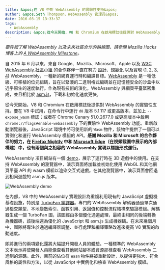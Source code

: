 ```yaml
---
title: &apos;在 V8 中對 WebAssembly 的實驗性支持&apos;
author: &apos;Seth Thompson，WebAssembly 管理員&apos;
date: 2016-03-15 13:33:37
tags:
  - WebAssembly
description: &apos;從今天開始，V8 和 Chromium 在啟用標誌後提供對 WebAssembly 的實驗性支持。&apos;
---
```

_要詳細了解 WebAssembly 以及未來社區合作的路線圖，請參閱 Mozilla Hacks 博客上的 [A WebAssembly Milestone](https://hacks.mozilla.org/2016/03/a-webassembly-milestone/)。_

自 2015 年 6 月以來，來自 Google、Mozilla、Microsoft、Apple 以及 [W3C WebAssembly 社區小組](https://www.w3.org/community/webassembly/participants) 的合作夥伴一直在努力 [設計](https://github.com/WebAssembly/design)、[規範化](https://github.com/WebAssembly/spec) 以及實現 ([1](https://www.chromestatus.com/features/5453022515691520), [2](https://platform-status.mozilla.org/#web-assembly), [3](https://github.com/Microsoft/ChakraCore/wiki/Roadmap), [4](https://webkit.org/status/#specification-webassembly)) WebAssembly，一種新的網頁運行時和編譯目標。[WebAssembly](https://webassembly.github.io/) 是一種低級、可移植的位元組碼，旨在以緊湊的二進制格式編碼並在記憶體安全的沙盒中以近乎原生的速度執行。作為現有技術的演化，WebAssembly 與網頁平臺緊密集成，並且相比於 [asm.js](http://asmjs.org/)，下載和初始化速度更快。

<!--truncate-->
從今天開始，V8 和 Chromium 在啟用標誌後提供對 WebAssembly 的實驗性支持。要在 V8 中試用，在命令行中運行 `d8` 版本 5.1.117 或更高版本，並加上 `--expose_wasm` 標誌；或者在 Chrome Canary 51.0.2677.0 或更高版本中啟用 `chrome://flags#enable-webassembly` 下的實驗性 WebAssembly 功能。重新啟動瀏覽器後，JavaScript 環境中將可使用新的 `Wasm` 物件，該物件提供了一個可以實例化和運行 WebAssembly 模組的 API。**感謝 Mozilla 和 Microsoft 的合作夥伴的努力，在 [Firefox Nightly](https://hacks.mozilla.org/2016/03/a-webassembly-milestone) 中和 [Microsoft Edge](http://blogs.windows.com/msedgedev/2016/03/15/previewing-webassembly-experiments)（在視頻截圖中展示的內部構建）中，也有兩個與之相容的 WebAssembly 實現以標誌形式運行。**

WebAssembly 項目網站有一個 [demo](https://webassembly.github.io/demo/)，展示了運行時在 3D 遊戲中的使用。在支持 WebAssembly 的瀏覽器中，演示頁面將加載並初始化使用 WebGL 和其他網頁平臺 API 的 wasm 模組以渲染交互式遊戲。在其他瀏覽器中，演示頁面會回退到相同遊戲的 asm.js 版本。

![[WebAssembly demo](https://webassembly.github.io/demo/)](/_img/webassembly-experimental/tanks.jpg)

在內部，V8 中的 WebAssembly 實現設計為重複利用現有的 JavaScript 虛擬機基礎設施，特別是 [TurboFan 編譯器](/blog/turbofan-jit)。專門的 WebAssembly 解碼器通過單次通過檢查類型、本地變數索引、函數引用、返回值和控制流程結構來驗證模組。解碼器生成一個 TurboFan 圖，該圖經由多個優化通道處理，最終由相同的後端轉換為機器碼，該後端還為優化的 JavaScript 和 asm.js 生成機器碼。在未來幾個月中，團隊將專注於通過編譯器調整、並行處理和編譯策略改進來提高 V8 實現的啟動速度。

即將進行的兩項變化還將大幅提升開發人員的體驗。一種標準的 WebAssembly 文本表示將使開發人員能像查看其他網站腳本或資源那樣查看 WebAssembly 二進制的源碼。此外，目前的佔位符 `Wasm` 物件將被重新設計，以提供更強大、符合風格的屬性和方法，以從 JavaScript 中實例化和檢查 WebAssembly 模組。
